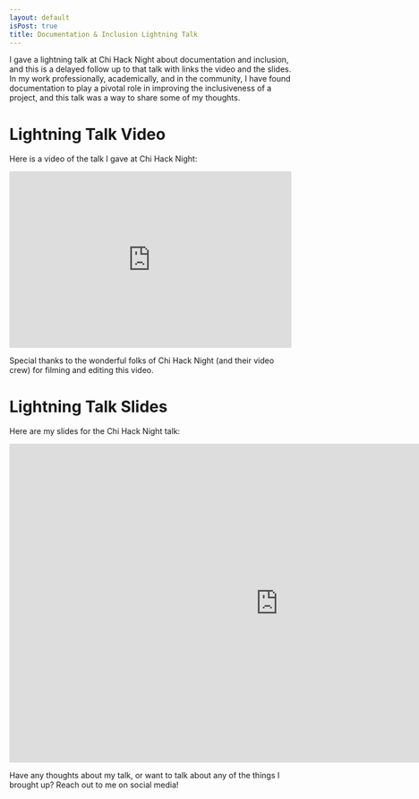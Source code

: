 ```yaml
---
layout: default
isPost: true
title: Documentation & Inclusion Lightning Talk
---
```


I gave a lightning talk at Chi Hack Night about documentation and inclusion, and this is a delayed follow up to that talk with
links the video and the slides. In my work professionally, academically, and in the community, I have found documentation to play
a pivotal role in improving the inclusiveness of a project, and this talk was a way to share some of my thoughts.

<h1 class="left-align">Lightning Talk Video</h1>

Here is a video of the talk I gave at Chi Hack Night:

<div class="video-cont">
	<div class="videoWrapper">
		<iframe width="100%" height="315" src="https://www.youtube.com/embed/HnRRyKktyV4" frameborder="0" allowfullscreen></iframe>
	</div>
</div>

Special thanks to the wonderful folks of Chi Hack Night (and their video crew) for filming and editing this video.

<h1 class="left-align">Lightning Talk Slides</h1>

Here are my slides for the Chi Hack Night talk:

<div class="video-cont">
	<div class="videoWrapper slides">
		<iframe src="https://docs.google.com/presentation/d/1sBx5VZj-6cC14QdbqLDScHdgP5Yd8HeZV2lPimLz9CM/embed?start=false&loop=false&delayms=5000" frameborder="0" width="960" height="569" allowfullscreen="true" mozallowfullscreen="true" webkitallowfullscreen="true"></iframe>
	</div>
</div>

Have any thoughts about my talk, or want to talk about any of the things I brought up? Reach out to me on social media!